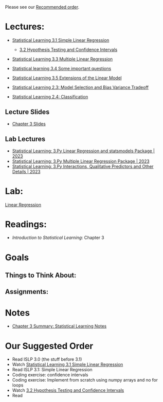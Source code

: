 Please see our [Recommended order](#our-suggested-order).

# Lectures:
* [Statistical Learning 3.1 Simple Linear Regression](https://www.youtube.com/watch?v=vCHtY6Me5FI&list=PLoROMvodv4rPP6braWoRt5UCXYZ71GZIQ&index=13)
  * [3.2 Hypothesis Testing and Confidence Intervals](https://www.youtube.com/watch?v=3GiWpRfkSjc&list=PLoROMvodv4rPP6braWoRt5UCXYZ71GZIQ&index=14)

* [Statistical Learning 3.3 Multiple Linear Regression](https://www.youtube.com/watch?v=o9hoLdylWKo&list=PLoROMvodv4rPP6braWoRt5UCXYZ71GZIQ&index=15)
* [Statistical learning 3.4 Some important questions](https://www.youtube.com/watch?v=50sv4UTjE90&list=PLoROMvodv4rPP6braWoRt5UCXYZ71GZIQ&index=16)
* [Statistical Learning 3.5 Extensions of the Linear Model](https://www.youtube.com/watch?v=dEBQmiXv9fk&list=PLoROMvodv4rPP6braWoRt5UCXYZ71GZIQ&index=17)
* [Statistical Learning 2.3: Model Selection and Bias Variance Tradeoff](https://www.youtube.com/watch?v=pvcEQfcO3pk&list=PLoROMvodv4rPP6braWoRt5UCXYZ71GZIQ&index=7)
* [Statistical Learning 2.4: Classification](https://www.youtube.com/watch?v=BMJQ3LQ_QKU&list=PLoROMvodv4rPP6braWoRt5UCXYZ71GZIQ&index=8)

## Lecture Slides
* [Chapter 3 Slides](https://hastie.su.domains/ISLR2/Slides/Ch3_Linear_Regression.pdf)

## Lab Lectures
* [Statistical Learning: 3.Py Linear Regression and statsmodels Package | 2023](https://www.youtube.com/watch?v=mKalBNrxToU&list=PLoROMvodv4rPP6braWoRt5UCXYZ71GZIQ&index=18)
* [Statistical Learning: 3.Py Multiple Linear Regression Package | 2023](https://www.youtube.com/watch?v=pGOr3HZhUZQ&list=PLoROMvodv4rPP6braWoRt5UCXYZ71GZIQ&index=19)
* [Statistical Learning: 3.Py Interactions, Qualitative Predictors and Other Details | 2023](https://www.youtube.com/watch?v=d0K2mDclyXM&list=PLoROMvodv4rPP6braWoRt5UCXYZ71GZIQ&index=20)

# Lab:
[Linear Regression](https://github.com/intro-stat-learning/ISLP_labs/blob/stable/Ch03-linreg-lab.ipynb)
  
# Readings:
* _Introduction to Statistical Learning_: Chapter 3

# Goals


## Things to Think About:



## Assignments:

# Notes
* [Chapter 3 Summary: Statistical Learning Notes](ISLP_ch3_notes.pdf)


# Our Suggested Order
* Read ISLP 3.0 (the stuff before 3.1)
* Watch [Statistical Learning 3.1 Simple Linear Regression](https://www.youtube.com/watch?v=vCHtY6Me5FI&list=PLoROMvodv4rPP6braWoRt5UCXYZ71GZIQ&index=13)
* Read ISLP 3.1: Simple Linear Regression
* Coding exercise: confidence intervals
* Coding exercise: Implement from scratch using numpy arrays and no for loops
* Watch [3.2 Hypothesis Testing and Confidence Intervals](https://www.youtube.com/watch?v=3GiWpRfkSjc&list=PLoROMvodv4rPP6braWoRt5UCXYZ71GZIQ&index=14)
* Read 